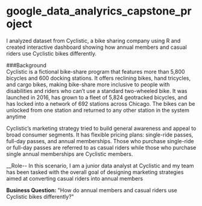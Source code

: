 # google_data_analyrics_capstone_project

I analyzed dataset from Cyclistic, a bike sharing company using R and created interactive dashboard showing how annual members and casual riders use Cyclistic bikes differently.  

###Background  
Cyclistic is a fictional bike-share program that features more than 5,800 bicycles and 600 docking stations. It offers reclining bikes, hand tricycles, and cargo bikes, making bike-share more inclusive to people with disabilities and riders who can’t use a standard two-wheeled bike. 
It was launched in 2016, has grown to a fleet of 5,824 geotracked bicycles, and has locked into a network of 692 stations across Chicago. The bikes can be unlocked from one station and returned to any other station in the system anytime  

Cyclistic’s marketing strategy tried to build general awareness and appeal to broad consumer segments. It has flexible pricing plans: single-ride passes, full-day passes, and
annual memberships. Those who purchase single-ride or full-day passes are referred to as casual riders while those who purchase single annual memberships are Cyclistic members.

__Role--
In this scenario, I am a junior data analyst at Cyclistic and my team has been tasked with the overall goal of designing marketing strategies aimed at converting casual riders into annual members


__Business Question:__ "How do annual members and casual riders use Cyclistic bikes differently?"
